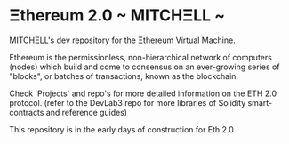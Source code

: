 # Ξthereum 2.0  ~ MITCHΞLL ~
MITCHΞLL's dev repository for the Ξthereum Virtual Machine.

Ethereum is the permissionless, non-hierarchical network of computers (nodes) which build and come to consensus on an ever-growing series of "blocks", or batches of transactions, known as the blockchain. 

Check 'Projects' and repo's for more detailed information on the ETH 2.0 protocol.
(refer to the DevLab3 repo for more libraries of Solidity smart-contracts and reference guides) 

This repository is in the early days of construction for Eth 2.0
